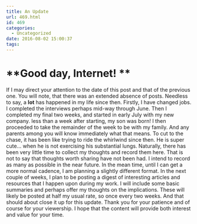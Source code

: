 ```yaml
---
title: An Update
url: 469.html
id: 469
categories:
  - Uncategorized
date: 2016-08-02 15:00:37
tags:
---
```


**Good day, Internet! **
========================

If I may direct your attention to the date of this post and that of the previous one. You will note, that there was an extended absence of posts. Needless to say, a **lot** has happened in my life since then. Firstly, I have changed jobs. I completed the interviews perhaps mid-way through June. Then I completed my final two weeks, and started in early July with my new company. less than a week after starting, my son was born! I then proceeded to take the remainder of the week to be with my family. And any parents among you will know immediately what that means. To cut to the chase, it has been like trying to ride the whirlwind since then. He is super cute... when he is not exercising his substantial lungs. Naturally, there has been very little time to collect my thoughts and record them here. That is not to say that thoughts worth sharing have not been had. I intend to record as many as possible in the near future. In the mean time, until I can get a more normal cadence, I am planning a slightly different format. In the next couple of weeks, I plan to be posting a digest of interesting articles and resources that I happen upon during my work. I will include some basic summaries and perhaps offer my thoughts on the implications. These will likely be posted at half my usual rate, so once every two weeks. And that should about close it up for this update. Thank you for your patience and of course for your viewership. I hope that the content will provide both interest and value for your time.